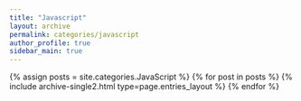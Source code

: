 ```yaml
---
title: "Javascript"
layout: archive
permalink: categories/javascript
author_profile: true
sidebar_main: true
---
```



{% assign posts = site.categories.JavaScript %}
{% for post in posts %} {% include archive-single2.html type=page.entries_layout %} {% endfor %}